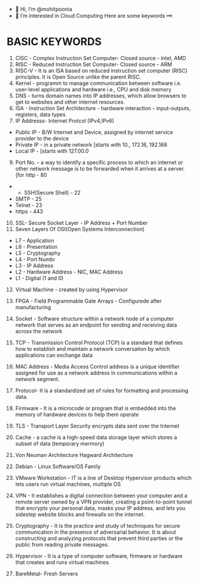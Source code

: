 - 👋 Hi, I’m @mohitpoonia
- 👀 I’m interested in Cloud Computing
Here are some keywords 🗝️:
# BASIC KEYWORDS
1. CISC - Complex Instruction Set Computer- Closed source - intel, AMD
2. RISC - Reduced Instruction Set Computer- Closed source - ARM
3. RISC-V  - It is an ISA based on reduced instruction set computer (RISC) principles. It is Open Source unlike the parent RISC.
4. Kernel - programm to manage communication between software i.e. user-level applications and hardware i.e., CPU and disk memory  
5. DNS - turns domain names into IP addresses, which allow browsers to get to websites and other internet resources.
6. ISA - Instruction Set Architecture - hardware interaction - input-outputs, registers, data types
7. IP Addresss- Internet Protcol (IPv4,IPv6)
 - Public IP - B/W Internet and Device, assigned by internet service provider to the device
 - Private IP - in a private network [starts with 10., 172.16, 192.168
 - Local IP - [starts with 127.00.0
9. Port No. - a way to identify a specific process to which an internet or other network message is to be forwarded when it arrives at a server.[for http - 80
 -
   - SSH(Secure Shell) - 22
 - SMTP - 25  
 - Telnet - 23
 - https - 443
10. SSL- Secure Socket Layer - IP Address + Port Number
11. Seven Layers Of OSI(Open Systems Interconnection)
 - L7 - Application
 - L6 - Presentation
 - L5 - Cryptography
 - L4 - Port Numbr
 - L3 - IP Address
 - L2 - Hardware Address - NIC, MAC Address
 - L1 - Digital (1 and 0)

12. Virtual Machine - created by using Hypervisor
13. FPGA - Field Programmable Gate Arrays  - Configurede after manufacturing
14. Socket - Software structure within a network node of a computer network that serves as an endpoint for sending and receiving data across the network
15. TCP - Transmission Control Protocol (TCP) is a standard that defines how to establish and maintain a network conversation by which applications can exchange data
16. MAC Address - Media Access Control address is a unique identifier assigned for use as a network address in communications within a network segment.
17. Protocol- It is a standardized set of rules for formatting and processing data.
18. Firmware - It is a microcode or program that is embedded into the memory of hardware devices to help them operate
19. TLS - Transport Layer Security encrypts data sent over the Internet
20. Cache - a cache is a high-speed data storage layer which stores a subset of data (temporary mermory)

21. Von Neuman Architecture 
Hagward Architecture 

22. Debian - Linux Software/OS Family
23. VMware Workstation - IT is a line of Desktop Hypervisor products which lets users run virtual machines, multiple OS
24. VPN - It establishes a digital connection between your computer and a remote server owned by a VPN provider, creating a point-to-point tunnel that encrypts your personal data, masks your IP address, and lets you sidestep website blocks and firewalls on the internet.
25. Cryptography - It is the practice and study of techniques for secure communication in the presence of adversarial behavior. It is about constructing and analyzing protocols that prevent third parties or the public from reading private messages. 
26. Hypervisor - It is a type of computer software, firmware or hardware that creates and runs virtual machines.
27. BareMetal- Fresh Servers

